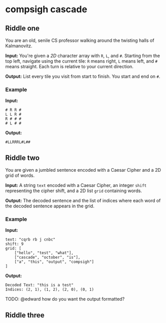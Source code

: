 # compsigh cascade

## Riddle one

You are an old, senile CS professor walking around the twisting halls of Kalmanovitz.

**Input:** You're given a *2D* character array with `R`, `L`, and `#`. Starting from the top left, navigate using the current tile: `R` means right, `L` means left, and `#` means straight. Each turn is relative to your current direction.

**Output:** List every tile you visit from start to finish. You start and end on `#`.

### Example

**Input:**
```
# R R #
L L R #
R # # #
# L # #
```

**Output:**
```
#LLRRRL#L##
```

## Riddle two
You are given a jumbled sentence encoded with a Caesar Cipher and a 2D grid of words.

**Input:** A string `text` encoded with a Caesar Cipher, an integer `shift` representing the cipher shift, and a 2D list `grid` containing words.

**Output:** The decoded sentence and the list of indices where each word of the decoded sentence appears in the grid.

### Example

**Input:**
```
text: "cqrb rb j cnbc"
shift: 9
grid: [
    ["hello", "test", "what"],
    ["cascade", "october", "is"],
    ["a", "this", "output", "compsigh"]
]
```

**Output:**
```
Decoded Text: "this is a test"
Indices: (2, 1), (1, 2), (2, 0), (0, 1)
```
TODO: @edward how do you want the output formatted?

## Riddle three

